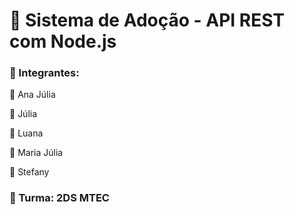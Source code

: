 # **:feet: Sistema de Adoção - API REST com Node.js**
### 📌 Integrantes: 
:tulip: Ana Júlia

:tulip: Júlia

:tulip: Luana

:tulip: Maria Júlia

:tulip: Stefany 
 
### 📌 Turma: 2DS MTEC


